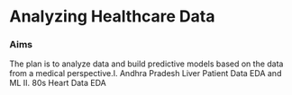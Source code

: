 # Analyzing Healthcare Data

### Aims

The plan is to analyze data and build predictive models based on the data from a medical perspective.I. Andhra Pradesh Liver Patient Data EDA and ML
II. 80s Heart Data EDA
